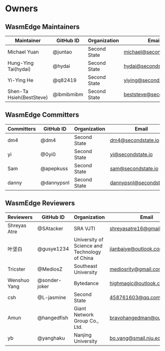 # Owners

## WasmEdge Maintainers

| Maintainer               | GitHub ID  | Organization | Email                      |
| ---------------          | ---------  | -----------  | -----------                |
| Michael Yuan             | @juntao    | Second State | <michael@secondstate.io>   |
| Hung-Ying Tai(hydai)     | @hydai     | Second State | <hydai@secondstate.io>     |
| Yi-Ying He               | @q82419    | Second State | <yiying@secondstate.io>    |
| Shen-Ta Hsieh(BestSteve) | @ibmibmibm | Second State | <beststeve@secondstate.io> |

## WasmEdge Committers

| Committers      | GitHub ID  | Organization | Email                      |
| --------------- | ---------  | -----------  | -----------                |
| dm4             | @dm4       | Second State | <dm4@secondstate.io>       |
| yi              | @0yi0      | Second State | <yi@secondstate.io>        |
| Sam             | @apepkuss  | Second State | <sam@secondstate.io>       |
| danny           | @dannypsnl | Second State | <dannypsnl@secondstate.io> |

## WasmEdge Reviewers

| Reviewers       | GitHub ID     | Organization                                  | Email                     |
| --------------- | ---------     | -----------                                   | -----------               |
| Shreyas Atre    | @SAtacker     | SRA VJTI                                      | <shreyasatre16@gmail.com> |
| 叶坚白          | @gusye1234    | University of Science and Technology of China | <jianbaiye@outlook.com>   |
| Tricster        | @MediosZ      | Southeast University                          | <mediosrity@gmail.com>    |
| Wenshuo Yang    | @sonder-joker | Bytedance                                    | <highmagic@outlook.com>   |
| csh             | @L-jasmine    | Second State                                  | <458761603@qq.com>        |
| Amun             | @hangedfish | Giant Network Group Co., Ltd.  | <bravohangedman@outlook.com>        |
| yb            | @yanghaku | Nanjing University  | <bo.yang@smail.nju.edu.cn>        |
